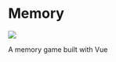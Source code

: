 # Memory

![](https://travis-ci.org/wasmachien75/memory.svg?branch=master)

A memory game built with Vue